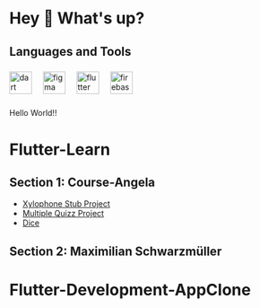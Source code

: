 <h1 align="left">Hey 👋 What's up?</h1>

###
###

<h2 align="left">Languages and Tools</h2>

###

<div align="left">
  <img src="https://cdn.jsdelivr.net/gh/devicons/devicon/icons/dart/dart-original.svg" height="40" alt="dart logo"  />
  <img width="12" />
  <img src="https://cdn.jsdelivr.net/gh/devicons/devicon/icons/figma/figma-original.svg" height="40" alt="figma logo"  />
  <img width="12" />
  <img src="https://cdn.jsdelivr.net/gh/devicons/devicon/icons/flutter/flutter-original.svg" height="40" alt="flutter logo"  />
  <img width="12" />
  <img src="https://cdn.jsdelivr.net/gh/devicons/devicon/icons/firebase/firebase-plain.svg" height="40" alt="firebase logo"  />
</div>

###

<p align="left">Hello World!!</p>

###
# Flutter-Learn
## Section 1: Course-Angela

* [Xylophone Stub Project](https://github.com/G-Prometheus/xylophone)
* [Multiple Quizz Project](https://github.com/G-Prometheus/MultipleQuizz)
* [Dice](https://github.com/G-Prometheus/Dice)

## Section 2: Maximilian Schwarzmüller
# Flutter-Development-AppClone
